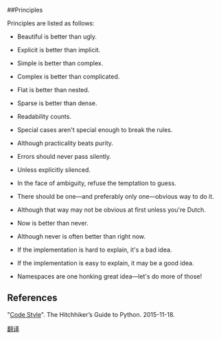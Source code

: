 ##Principles

Principles are listed as follows:


* Beautiful is better than ugly.

* Explicit is better than implicit.

* Simple is better than complex.

* Complex is better than complicated.

* Flat is better than nested.

* Sparse is better than dense.

* Readability counts.

* Special cases aren't special enough to break the rules.

* Although practicality beats purity.

* Errors should never pass silently.

* Unless explicitly silenced.

* In the face of ambiguity, refuse the temptation to guess.

* There should be one—and preferably only one—obvious way to do it.

* Although that way may not be obvious at first unless you're Dutch.

* Now is better than never.

* Although never is often better than right now.

* If the implementation is hard to explain, it's a bad idea.

* If the implementation is easy to explain, it may be a good idea.

* Namespaces are one honking great idea—let's do more of those!

## References

"[Code Style](http://docs.python-guide.org/en/latest/writing/style/#zen-of-python)". The Hitchhiker’s Guide to Python. 2015-11-18.

[翻译](http://www.ituring.com.cn/article/11926)